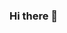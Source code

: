 ### Hi there 👋

<!--
**oriane-houssin/oriane-houssin** is a ✨ _special_ ✨ repository because its `README.md` (this file) appears on your GitHub profile.

[![Oriane's GitHub stats](https://github-readme-stats.vercel.app/api?username=oriane-houssin)](https://github.com/anuraghazra/github-readme-stats)
-->
